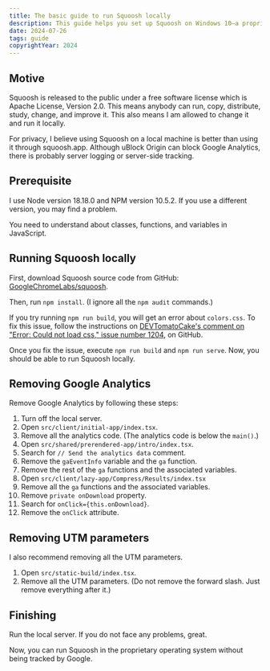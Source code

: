 ```yaml
---
title: The basic guide to run Squoosh locally
description: This guide helps you set up Squoosh on Windows 10—a proprietary operating system with lots of malicious functionalities—and remove Google Analytics.
date: 2024-07-26
tags: guide
copyrightYear: 2024
---
```


## Motive

Squoosh is released to the public under a free software license which is Apache License, Version 2.0. This means anybody can run, copy, distribute, study, change, and improve it. This also means I am allowed to change it and run it locally.

For privacy, I believe using Squoosh on a local machine is better than using it through squoosh.app. Although uBlock Origin can block Google Analytics, there is probably server logging or server-side tracking.

## Prerequisite

I use Node version 18.18.0 and NPM version 10.5.2. If you use a different version, you may find a problem.

You need to understand about classes, functions, and variables in JavaScript.

## Running Squoosh locally

First, download Squoosh source code from GitHub: [GoogleChromeLabs/squoosh](https://github.com/GoogleChromeLabs/squoosh).

Then, run `npm install`. (I ignore all the `npm audit` commands.)

If you try running `npm run build`, you will get an error about `colors.css`. To fix this issue, follow the instructions on [DEVTomatoCake's comment on "Error: Could not load css," issue number 1204](https://github.com/GoogleChromeLabs/squoosh/issues/1204#issuecomment-1892756576), on GitHub.

Once you fix the issue, execute `npm run build` and `npm run serve`. Now, you should be able to run Squoosh locally.

## Removing Google Analytics

Remove Google Analytics by following these steps:

1. Turn off the local server.
1. Open `src/client/initial-app/index.tsx`.
1. Remove all the analytics code. (The analytics code is below the `main()`.)
1. Open `src/shared/prerendered-app/intro/index.tsx`.
1. Search for `// Send the analytics data` comment.
1. Remove the `gaEventInfo` variable and the `ga` function.
1. Remove the rest of the `ga` functions and the associated variables.
1. Open `src/client/lazy-app/Compress/Results/index.tsx`
1. Remove all the `ga` functions and the associated variables.
1. Remove `private onDownload` property.
1. Search for `onClick={this.onDownload}`.
1. Remove the `onClick` attribute.

## Removing UTM parameters

I also recommend removing all the UTM parameters.

1. Open `src/static-build/index.tsx`.
1. Remove all the UTM parameters. (Do not remove the forward slash. Just remove everything after it.)

## Finishing

Run the local server. If you do not face any problems, great.

Now, you can run Squoosh in the proprietary operating system without being tracked by Google.
